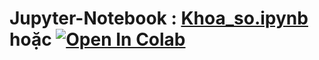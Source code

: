 # Jupyter-Notebook : [Khoa_so.ipynb][1] hoặc [![Open In Colab](https://colab.research.google.com/assets/colab-badge.svg)](https://colab.research.google.com/drive/1_4t2X7ZAdomxFj0VNVhyPL4utygQ6D8z?usp=sharing)
[1]:https://github.com/danhhuynh25029/CS112.L21/blob/master/Week_4/Khoa_so/Khoa_so.ipynb
